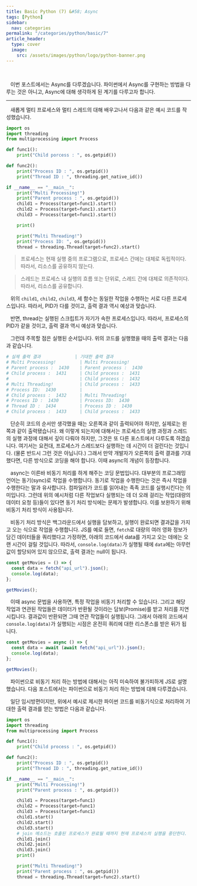 ```yaml
---
title: Basic Python (7) &#58; Async
tags: [Python]
sidebar:
  nav: categories
permalink: "/categories/python/basic/7"
article_header:
  type: cover
  image:
    src: /assets/images/python/logo/python-banner.png
---
```


<!--more -->

<br/>

&nbsp;&nbsp; 이번 포스트에서는 Async를 다루겠습니다. 파이썬에서 Async를 구현하는 방법을 다루는 것은 아니고, Async에 대해 생각하게 된 계기를 다루고자 합니다.

---

&nbsp;&nbsp; 새롭게 멀티 프로세스와 멀티 스레드의 대해 배우고나서 다음과 같은 예시 코드를 작성했습니다.

```python
import os
import threading
from multiprocessing import Process

def func1():
    print("Child porcess : ", os.getpid())

def func2():
    print("Process ID : ", os.getpid())
    print("Thread ID : ", threading.get_native_id())

if __name__ == "__main__":
    print("Multi Processing!")
    print("Parent process : ", os.getpid())
    child1 = Process(target=func1).start()
    child2 = Process(target=func1).start()
    child3 = Process(target=func1).start()

    print()

    print("Multi Threading!")
    print("Process ID: ", os.getpid())
    thread = threading.Thread(target=func2).start()
```

> 프로세스는 현재 실행 중의 프로그램으로, 프로세스 간에는 대체로 독립적이다. 따라서, 리소스를 공유하지 않는다.

> 스레드는 프로세스 내 실행의 흐름 또는 단위로, 스레드 간에 대체로 의존적이다. 따라서, 리소스를 공유합니다.

&nbsp;&nbsp; 위의 <code>child1</code>, <code>child2</code>, <code>child3</code>, 세 함수는 동일한 작업을 수행하는 서로 다른 프로세스입니다. 따라서, PID가 다를 것이고, 출력 결과 역시 예상과 맞습니다.

&nbsp;&nbsp; 반면, thread는 실행된 스크립트가 자기가 속한 프로세스입니다. 따라서, 프로세스의 PID가 같을 것이고, 출력 결과 역시 예상과 맞습니다.

&nbsp;&nbsp; 그런데 주목할 점은 실행된 순서입니다. 위의 코드를 실행했을 때의 출력 결과는 다음과 같습니다.

```python
# 실제 출력 결과             | 기대한 출력 결과
# Multi Processing!         | Multi Processing!
# Parent process :  1430    | Parent process :  1430
# Child process :  1431     | Child process :  1431
#                           | Child process :  1432
# Multi Threading!          | Child process :  1433
# Process ID:  1430         |
# Child process :  1432     | Multi Threading!
# Process ID :  1430        | Process ID:  1430
# Thread ID :  1434         | Process ID :  1430
# Child process :  1433     | Child process :  1433
```

&nbsp;&nbsp; 단순히 코드의 순서만 생각했을 때는 오른쪽과 같이 출력되어야 하지만, 실제로는 왼쪽과 같이 출력됐습니다. 왜 이렇게 되는지에 대해서는 프로세스의 실행 과정과 스레드의 실행 과정에 대해서 깊이 다뤄야 하지만, 그것은 또 다른 포스트에서 다루도록 하겠습니다. 여기서는 요컨대, 프로세스가 스레드보다 실행하는 데 시간이 더 걸린다는 것입니다. (물론 반드시 그런 것은 아닙니다.) 그래서 만약 개발자가 오른쪽의 출력 결과를 기대했다면, 다른 방식으로 코딩을 해야 합니다. 이때 async의 개념이 등장합니다.

&nbsp;&nbsp; async는 이른바 비동기 처리를 하게 해주는 코딩 문법입니다. 대부분의 프로그래밍 언어는 동기(sync)로 작업을 수행합니다. 동기로 작업을 수행한다는 것은 즉시 작업을 수행한다는 말과 유사합니다. 컴파일러가 코드를 읽어내는 족족 코드를 실행시킨다는 의미입니다. 그런데 위의 예시처럼 다른 작업보다 실행되는 데 더 오래 걸리는 작업(대량의 데이터 요청 등)들이 있다면 동기 처리 방식에는 문제가 발생합니다. 이를 보완하기 위해 비동기 처리 방식이 사용됩니다.

&nbsp;&nbsp; 비동기 처리 방식은 백그라운드에서 실행을 담보하고, 실행이 완료되면 결과값을 가지고 오는 식으로 작업을 수행합니다. JS를 예로 들면, <code>fetch</code>로 대량의 여러 영화 정보가 담긴 데이터들을 쿼리했다고 가정하면, 아래의 코드에서 data를 가지고 오는 데에는 오랜 시간이 걸릴 것입니다. 따라서, <code>console.log(data)</code>가 실행될 때에 <code>data</code>에는 아무런 값이 할당되어 있지 않으므로, 출력 결과는 null이 됩니다.

```javascript
const getMovies = () => {
  const data = fetch("api_url").json();
  console.log(data);
};

getMovies();
```

&nbsp;&nbsp; 이때 async 문법을 사용하면, 특정 작업을 비동기 처리할 수 있습니다. 그리고 해당 작업과 연관된 작업들은 데이터가 반환될 것이라는 담보(Promise)를 받고 처리를 지연시킵니다. 결과값이 반환되면 그때 연관 작업들이 실행됩니다. 그래서 아래의 코드에서 <code>console.log(data)</code>가 실행되는 시점은 온전히 쿼리에 대한 리스폰스를 받은 뒤가 됩니다.

```javascript
const getMovies = async () => {
  const data = await (await fetch("api_url")).json();
  console.log(data);
};

getMovies();
```

&nbsp;&nbsp; 파이썬으로 비동기 처리 하는 방법에 대해서는 아직 미숙하여 불가피하게 JS로 설명했습니다. 다음 포스트에서는 파이썬으로 비동기 처리 하는 방법에 대해 다루겠습니다.

&nbsp;&nbsp; 일단 임시방편이지만, 위에서 예시로 제시한 파이썬 코드를 비동기식으로 처리하여 기대한 출력 결과를 얻는 방법은 다음과 같습니다.

```python
import os
import threading
from multiprocessing import Process

def func1():
    print("Child process : ", os.getpid())

def func2():
    print("Process ID : ", os.getpid())
    print("Thread ID : ", threading.get_native_id())

if __name__ == "__main__":
    print("Multi Processing!")
    print("Parent process : ", os.getpid())

    child1 = Process(target=func1)
    child2 = Process(target=func1)
    child3 = Process(target=func1)
    child1.start()
    child2.start()
    child3.start()
    # join 메소드는 호출된 프로세스가 완료될 때까지 현재 프로세스의 실행을 중단한다.
    child1.join()
    child2.join()
    child3.join()
    print()

    print("Multi Threading!")
    print("Parent process : ", os.getpid())
    thread = threading.Thread(target=func2).start()
```
